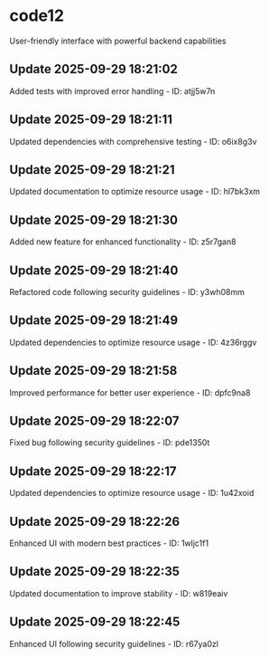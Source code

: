 # code12
User-friendly interface with powerful backend capabilities

## Update 2025-09-29 18:21:02
Added tests with improved error handling - ID: atjj5w7n


## Update 2025-09-29 18:21:11
Updated dependencies with comprehensive testing - ID: o6ix8g3v


## Update 2025-09-29 18:21:21
Updated documentation to optimize resource usage - ID: hl7bk3xm


## Update 2025-09-29 18:21:30
Added new feature for enhanced functionality - ID: z5r7gan8


## Update 2025-09-29 18:21:40
Refactored code following security guidelines - ID: y3wh08mm


## Update 2025-09-29 18:21:49
Updated dependencies to optimize resource usage - ID: 4z36rggv


## Update 2025-09-29 18:21:58
Improved performance for better user experience - ID: dpfc9na8


## Update 2025-09-29 18:22:07
Fixed bug following security guidelines - ID: pde1350t


## Update 2025-09-29 18:22:17
Updated dependencies to optimize resource usage - ID: 1u42xoid


## Update 2025-09-29 18:22:26
Enhanced UI with modern best practices - ID: 1wljc1f1


## Update 2025-09-29 18:22:35
Updated documentation to improve stability - ID: w819eaiv


## Update 2025-09-29 18:22:45
Enhanced UI following security guidelines - ID: r67ya0zl

